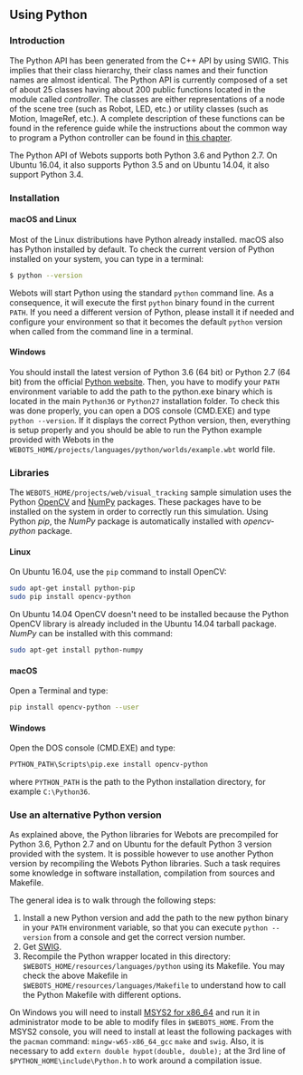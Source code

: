 ## Using Python

### Introduction

The Python API has been generated from the C++ API by using SWIG. This implies
that their class hierarchy, their class names and their function names are
almost identical. The Python API is currently composed of a set of about 25
classes having about 200 public functions located in the module called
*controller*. The classes are either representations of a node of the scene tree
(such as Robot, LED, etc.) or utility classes (such as Motion, ImageRef,
etc.). A complete description of these functions can be found in the reference
guide while the instructions about the common way to program a Python controller
can be found in [this chapter](programming-fundamentals.md).

The Python API of Webots supports both Python 3.6 and Python 2.7.
On Ubuntu 16.04, it also supports Python 3.5 and on Ubuntu 14.04, it also support Python 3.4.

### Installation

#### macOS and Linux

Most of the Linux distributions have Python already installed. macOS also
has Python installed by default. To check the current version of Python
installed on your system, you can type in a terminal:

```sh
$ python --version
```

Webots will start Python using the standard `python` command line. As a consequence, it will execute the first `python` binary found in the current `PATH`. If you need a different version of Python, please install it if needed and configure your environment so that it becomes the default `python` version when called from the command line in a terminal.

#### Windows

You should install the latest version of Python 3.6 (64 bit) or Python 2.7 (64 bit) from the official [Python website](https://www.python.org). Then, you have to modify your `PATH` environment variable to add the path to the python.exe binary which is located in the main `Python36` or `Python27` installation folder. To check this was done properly, you can open a DOS console (CMD.EXE) and type `python --version`. If it displays the correct Python version, then, everything is setup properly and you should be able to run the Python example provided with Webots in the `WEBOTS_HOME/projects/languages/python/worlds/example.wbt` world file.

### Libraries

The `WEBOTS_HOME/projects/web/visual_tracking` sample simulation uses the Python [OpenCV](http://opencv.org/) and [NumPy](http://numpy.org/) packages. These packages have to be installed on the system in order to correctly run this simulation.
Using Python *pip*, the *NumPy* package is automatically installed with *opencv-python* package.

#### Linux

On Ubuntu 16.04, use the `pip` command to install OpenCV:
```sh
sudo apt-get install python-pip
sudo pip install opencv-python
```

On Ubuntu 14.04 OpenCV doesn't need to be installed because the Python OpenCV library is already included in the Ubuntu 14.04 tarball package.
*NumPy* can be installed with this command:
```sh
sudo apt-get install python-numpy
```

#### macOS

Open a Terminal and type:
```sh
pip install opencv-python --user
```

#### Windows

Open the DOS console (CMD.EXE) and type:
```sh
PYTHON_PATH\Scripts\pip.exe install opencv-python
```
where `PYTHON_PATH` is the path to the Python installation directory, for example `C:\Python36`.

### Use an alternative Python version

As explained above, the Python libraries for Webots are precompiled for Python 3.6, Python 2.7 and on Ubuntu for the default Python 3 version provided with the system. It is possible however to use another Python version by recompiling the Webots Python libraries. Such a task requires some knowledge in software installation, compilation from sources and Makefile.

The general idea is to walk through the following steps:

1. Install a new Python version and add the path to the new python binary in your `PATH` environment variable, so that you can execute `python --version` from a console and get the correct version number.
2. Get [SWIG](http://www.swig.org/download.html).
3. Recompile the Python wrapper located in this directory: `$WEBOTS_HOME/resources/languages/python` using its Makefile. You may check the above Makefile in `$WEBOTS_HOME/resources/languages/Makefile` to understand how to call the Python Makefile with different options.

On Windows you will need to install [MSYS2 for x86_64](http://www.msys2.org/) and run it in administrator mode to be able to modify files in `$WEBOTS_HOME`. From the MSYS2 console, you will need to install at least the following packages with the `pacman` command: `mingw-w65-x86_64_gcc` `make` and `swig`. Also, it is necessary to add `extern double hypot(double, double);` at the 3rd line of `$PYTHON_HOME\include\Python.h` to work around a compilation issue.

